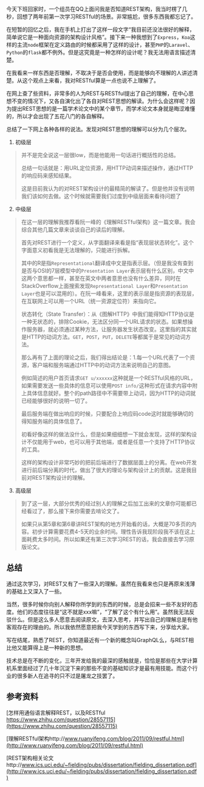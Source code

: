 今天下班回家时，一个组员在QQ上面问我是否知道REST架构，我当时楞了几秒，回想了两年前第一次学习RESTful的场景。非常尴尬，很多东西我都忘记了。

在短暂的回忆之后，我在手机上打出了这样一段文字“我目前还没法很好的解释，简单说它是一种面向资源的架构设计风格”。接下来一种我想到了`Express`，`Koa`这样的主流`node`框架在定义路由的时候都采用了这样的设计，甚至`PHP`的`Laravel`、`Python`的`flask`都不例外。但是这究竟是一种怎样的设计呢？我无法用语言描述清楚。

在我看来一样东西是否理解，不取决于是否会使用，而是能够向不理解的人讲述清楚。从这个观点上来看，我对RESTful算是一点也说不上理解了。

在网上查了些资料，非常多的人为REST与RESTful提出了自己的理解，在中心思想不变的情况下，又各自演化出了各自对REST思想的解读。为什么会这样呢？因为提出REST思想的是一篇学术论文中的某个章节，而学术论文本身就是晦涩难懂的，所以才会出现了五花八门的各自解释。

总结了一下网上各种各样的说法。发现对REST思想的理解可以分为几个层次。
1. 初级层
> 并不是完全说这一层很low，而是他能用一句话进行概括性的总结。
>
> 总结一句话就是：用URL定位资源，用HTTP动词来描述操作，通过HTTP的响应码来感知结果。
>
> 这是目前我认为的对REST架构设计的最精简的解读了。但是他并没有说明我们该如何去做。这个时候就需要我们过度到中级层面来看待问题了

2. 中级层
> 在这一层的理解我推荐看阮一峰的《理解RESTful架构》这一篇文章。我会综合其他几篇文章来谈谈自己的读后的理解。
>
> 首先对REST进行一个定义，从字面翻译来看是指“表现层状态转化”。这个字面意义初看我是无法理解的，只能进行拆解。
>
> 其中的R是指`Representational`翻译成中文是指表示层。（但是我没有查到是否与OSI的7层模型中的`Presentation Layer`表示层有什么区别，中文中这两个意思都一样，甚至在英文中两者意思也没有什么差异，同时在StackOverflow上面搜索发现`Representational Layer`和`Presentation Layer`也是可以混用的）。在阮一峰看来，这里的表示层是指资源的表现层，在互联网上可以用一个URL（统一资源定位符）来指向它。
>
> 状态转化（State Transfer）：从《图解HTTP》中我们能得知HTTP协议是一种无状态的，排除Cookie，无法区分同一个URL请求的状态。如果想操作服务器，就必须通过某种方法，让服务器发生状态改变。这里指的其实就是HTTP的动词方法。`GET`，`POST`，`PUT`，`DELETE`等都属于是常见的动词方法。
>
> 那么再有了上面的理论之后，我们得出结论是：1.每一个URL代表了一个资源，客户端和服务端通过HTTP中的动词方法来说明自己的意图。
>
> 例如简述的用户首页请求`GET u/xxxxxx`这种就是一个RESTful风格的URL，如果需要发送一些具体的信息可以使用`POST info/`这种形式在请求内容中附上具体信息就好。整个的path路径中不需要带上动词，因为HTTP的动词就已经能够很好的说明一切了。
>
> 最后服务端在做出响应的时候，只要配合上响应码code这时就能够确切的得知服务端的具体信息了。
>
> 初看好像这样的做法没什么，但是如果细细想一下就会发现，这样的架构设计不仅能用于web，也可以用于其他端，或者是任意一个支持了HTTP协议的工具。
> 
> 这样的架构设计非常巧妙的把前后端进行了数据层面上的分离。在web开发进行前后端分离的时代，做出了很大的理论与架构设计上的贡献。这是我目前对REST架构设计的理解。

3. 高级层
> 到了这一层，大部分优秀的经过别人的理解之后加工出来的文章你可能都已经看过了，那么接下来你需要去啃论文了。
> 
> 如果只从第5章和第6章讲REST架构的地方开始看的话，大概是70多页的内容。初步计算需要花费4-5天的业余时间。理性告诉我现阶段我不该在这上面耗费太多时间。所以如果还有第三次学习REST的话，我会直接去学习原版论文。

## 总结

通过这次学习，对REST又有了一些深入的理解。虽然在我看来也只是再原来浅薄的基础上又深入了一些。

当然，很多时候你向别人解释你所学到的东西的时候，总是会招来一些不友好的态度。他们的态度往往是“这不就是xxx嘛”，“了解了这个有什么用”。虽然我无法反驳什么。但是这么多人愿意去阅读原文，去深入思考，并写出自己的理解总是有他客观存在的理由的。所以我依然愿意把我今天学到的东西写下来，分享给大家。

写在结尾，熟悉了REST，你知道最近有一个新的概念叫GraphQL么，与REST相比他又能算得上是一种新的思想。

技术总是在不断的变化，三年开发给我的最深的感触就是，恰恰是那些在大学计算机系里面经过了几十年沉淀下来的那些不变的基础知识才是最有用技能。而这个行业的很多新人在追寻的只不过是屠龙之技罢了。

## 参考资料
[怎样用通俗语言解释REST，以及RESTful https://www.zhihu.com/question/28557115](https://www.zhihu.com/question/28557115)

[理解RESTful架构http://www.ruanyifeng.com/blog/2011/09/restful.html](http://www.ruanyifeng.com/blog/2011/09/restful.html)

[REST架构相关论文http://www.ics.uci.edu/~fielding/pubs/dissertation/fielding_dissertation.pdf](http://www.ics.uci.edu/~fielding/pubs/dissertation/fielding_dissertation.pdf)
